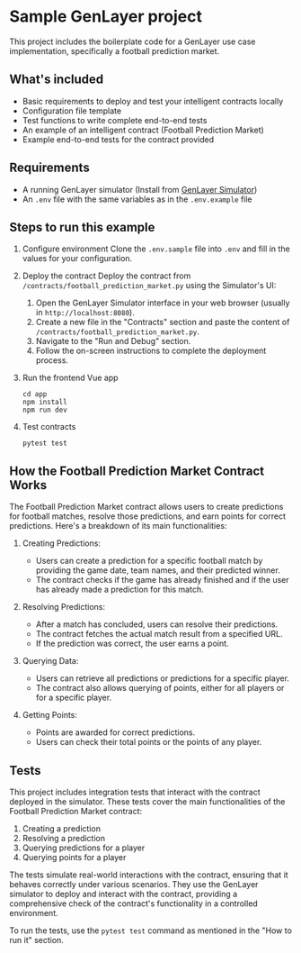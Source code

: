 # Sample GenLayer project

This project includes the boilerplate code for a GenLayer use case implementation, specifically a football prediction market.

## What's included
- Basic requirements to deploy and test your intelligent contracts locally
- Configuration file template
- Test functions to write complete end-to-end tests
- An example of an intelligent contract (Football Prediction Market)
- Example end-to-end tests for the contract provided

## Requirements
- A running GenLayer simulator (Install from [GenLayer Simulator](https://github.com/yeagerai/genlayer-simulator))
- An `.env` file with the same variables as in the `.env.example` file

## Steps to run this example
1. Configure environment
   Clone the `.env.sample` file into `.env` and fill in the values for your configuration.

2. Deploy the contract
   Deploy the contract from `/contracts/football_prediction_market.py` using the Simulator's UI:
   1. Open the GenLayer Simulator interface in your web browser (usually in `http://localhost:8080`).
   2. Create a new file in the "Contracts" section and paste the content of `/contracts/football_prediction_market.py`.
   3. Navigate to the "Run and Debug" section.
   4. Follow the on-screen instructions to complete the deployment process.

3. Run the frontend Vue app
   ```shell
   cd app
   npm install
   npm run dev
   ```

4. Test contracts
   ```shell
   pytest test
   ```

## How the Football Prediction Market Contract Works

The Football Prediction Market contract allows users to create predictions for football matches, resolve those predictions, and earn points for correct predictions. Here's a breakdown of its main functionalities:

1. Creating Predictions:
   - Users can create a prediction for a specific football match by providing the game date, team names, and their predicted winner.
   - The contract checks if the game has already finished and if the user has already made a prediction for this match.

2. Resolving Predictions:
   - After a match has concluded, users can resolve their predictions.
   - The contract fetches the actual match result from a specified URL.
   - If the prediction was correct, the user earns a point.

3. Querying Data:
   - Users can retrieve all predictions or predictions for a specific player.
   - The contract also allows querying of points, either for all players or for a specific player.

4. Getting Points:
   - Points are awarded for correct predictions.
   - Users can check their total points or the points of any player.

## Tests

This project includes integration tests that interact with the contract deployed in the simulator. These tests cover the main functionalities of the Football Prediction Market contract:

1. Creating a prediction
2. Resolving a prediction
3. Querying predictions for a player
4. Querying points for a player

The tests simulate real-world interactions with the contract, ensuring that it behaves correctly under various scenarios. They use the GenLayer simulator to deploy and interact with the contract, providing a comprehensive check of the contract's functionality in a controlled environment.

To run the tests, use the `pytest test` command as mentioned in the "How to run it" section.